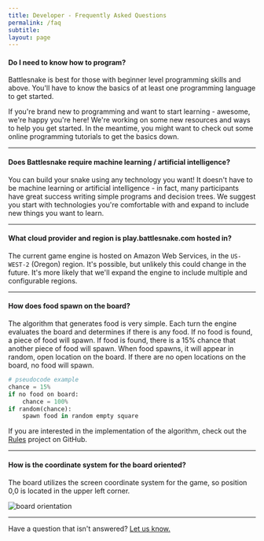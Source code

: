 ```yaml
---
title: Developer - Frequently Asked Questions
permalink: /faq
subtitle:
layout: page
---
```


#### Do I need to know how to program?

Battlesnake is best for those with beginner level programming skills and above. You'll have to know the basics of at least one programming language to get started.

If you're brand new to programming and want to start learning - awesome, we're happy you're here! We're working on some new resources and ways to help you get started. In the meantime, you might want to check out some online programming tutorials to get the basics down.

---

#### Does Battlesnake require machine learning / artificial intelligence?

You can build your snake using any technology you want! It doesn't have to be machine learning or artificial intelligence - in fact, many participants have great success writing simple programs and decision trees. We suggest you start with technologies you're comfortable with and expand to include new things you want to learn.

---

#### What cloud provider and region is play.battlesnake.com hosted in?

The current game engine is hosted on Amazon Web Services, in the `US-WEST-2` (Oregon) region. It's possible, but unlikely this could change in the future. It's more likely that we'll expand the engine to include multiple and configurable regions.

---

#### How does food spawn on the board?

The algorithm that generates food is very simple. Each turn the engine evaluates the board and determines if there is any food. If no food is found, a piece of food will spawn. If food is found, there is a 15% chance that another piece of food will spawn. When food spawns, it will appear in random, open location on the board. If there are no open locations on the board, no food will spawn.

```python
# pseudocode example
chance = 15%
if no food on board:
    chance = 100%
if random(chance):
    spawn food in random empty square
```

If you are interested in the implementation of the algorithm, check out the [Rules](https://github.com/BattlesnakeOfficial/rules) project on GitHub.

---

#### How is the coordinate system for the board oriented?

The board utilizes the screen coordinate system for the game, so position 0,0 is located in the upper left corner.

<img src="/assets/images/board-orientation.png" alt="board orientation"/>

---

Have a question that isn't answered? <a href="mailto:hello@battlesnake.com">Let us know.</a>
